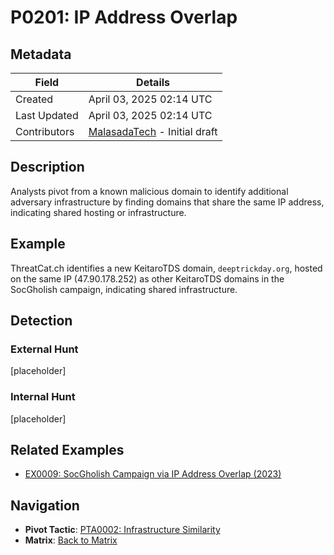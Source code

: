 # P0201: IP Address Overlap

## Metadata
| Field          | Details                                      |
|----------------|----------------------------------------------|
| Created        | April 03, 2025 02:14 UTC                    |
| Last Updated   | April 03, 2025 02:14 UTC                    |
| Contributors   | [MalasadaTech](../contributors.md#malasadatech) - Initial draft |

## Description
Analysts pivot from a known malicious domain to identify additional adversary infrastructure by finding domains that share the same IP address, indicating shared hosting or infrastructure.

## Example
ThreatCat.ch identifies a new KeitaroTDS domain, `deeptrickday.org`, hosted on the same IP (47.90.178.252) as other KeitaroTDS domains in the SocGholish campaign, indicating shared infrastructure.

## Detection

### External Hunt
[placeholder]

### Internal Hunt
[placeholder]

## Related Examples
- [EX0009: SocGholish Campaign via IP Address Overlap (2023)](../examples/EX0009.md)

## Navigation
- **Pivot Tactic**: [PTA0002: Infrastructure Similarity](../pivot-tactics/PTA0002/main.md)
- **Matrix**: [Back to Matrix](../matrix.md)
